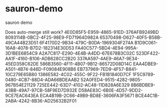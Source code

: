 # sauron-demo
sauron demo

Does auto-merge still work?
4E0D85F5-E959-4865-91ED-376AFB9249BD
8093114B-0BC2-4F25-98E9-FD71964D982A
65370498-D627-40F5-B58B-49CA44B23D51
6F4170D2-9B34-479C-B0DA-1969304F274A
B1D9C061-16A8-4078-B7D2-182314E30D53
FA40C577-5BD4-4E94-995A-3D1BEE6854C9
A2A7C817-E290-4E4B-A4DD-67E678B3C02C
523DF422-AA1F-4160-B106-ADB628CC2B20
337AA597-4AE9-46A7-9E34-45ED358C62DE
586B3560-4F11-4B07-9B12-86572D08D14C
EAA4DBE9-A501-4B74-846D-F09084E908B6
EB737969-7ED9-4F57-B841-10C279E65B80
1386E582-4C02-455C-9F22-FB1B1840D7CF
1F5C9789-0480-4CB7-88D4-ADA66BDEAAB2
52A0FED4-9515-4282-9805-967B54E21129
725EE442-63D7-4102-AC48-11D828A6E329
8B6BDBE9-43BB-49A7-97CB-58F9ED7D932E
D58AE83C-6B0E-4D57-9DD2-9CE7EAC643EA
ECA4B19B-2C66-49B9-BD8E-3606FA3F5671
BCE44C1B-2ABA-4242-8B36-AD25632B2F01
